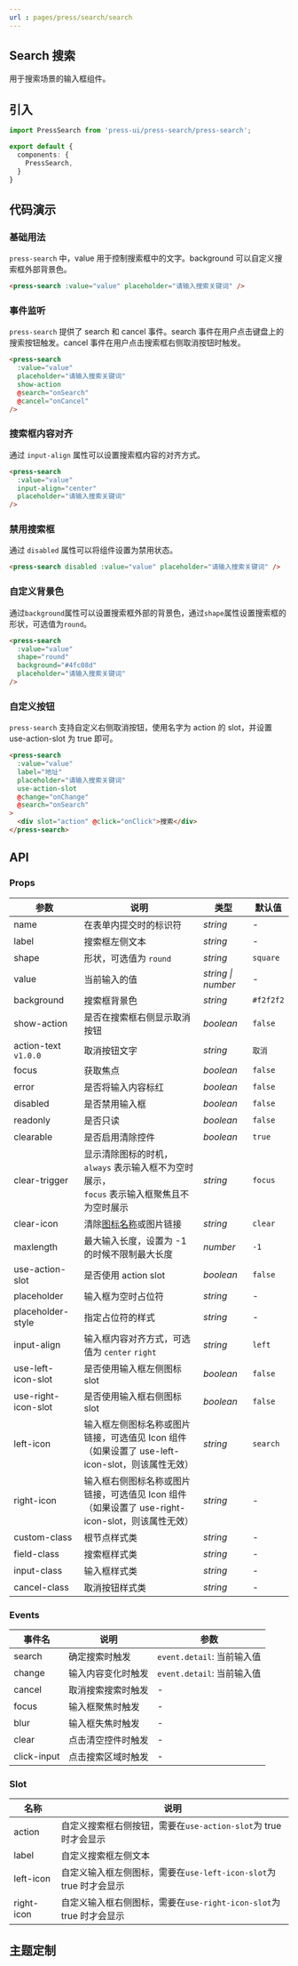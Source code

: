 ```yaml
---
url : pages/press/search/search
---
```


## Search 搜索

用于搜索场景的输入框组件。

## 引入

```ts
import PressSearch from 'press-ui/press-search/press-search';

export default {
  components: {
    PressSearch,
  }
}
```

## 代码演示

### 基础用法

`press-search` 中，value 用于控制搜索框中的文字。background 可以自定义搜索框外部背景色。

```html
<press-search :value="value" placeholder="请输入搜索关键词" />
```

### 事件监听

`press-search` 提供了 search 和 cancel 事件。search 事件在用户点击键盘上的搜索按钮触发。cancel 事件在用户点击搜索框右侧取消按钮时触发。

```html
<press-search
  :value="value"
  placeholder="请输入搜索关键词"
  show-action
  @search="onSearch"
  @cancel="onCancel"
/>
```

### 搜索框内容对齐

通过 `input-align` 属性可以设置搜索框内容的对齐方式。

```html
<press-search
  :value="value"
  input-align="center"
  placeholder="请输入搜索关键词"
/>
```

### 禁用搜索框

通过 `disabled` 属性可以将组件设置为禁用状态。

```html
<press-search disabled :value="value" placeholder="请输入搜索关键词" />
```

### 自定义背景色

通过`background`属性可以设置搜索框外部的背景色，通过`shape`属性设置搜索框的形状，可选值为`round`。

```html
<press-search
  :value="value"
  shape="round"
  background="#4fc08d"
  placeholder="请输入搜索关键词"
/>
```

### 自定义按钮

`press-search` 支持自定义右侧取消按钮，使用名字为 action 的 slot，并设置 use-action-slot 为 true 即可。

```html
<press-search
  :value="value"
  label="地址"
  placeholder="请输入搜索关键词"
  use-action-slot
  @change="onChange"
  @search="onSearch"
>
  <div slot="action" @click="onClick">搜索</div>
</press-search>
```


## API

### Props

| 参数                 | 说明                                                                                             | 类型               | 默认值    |
| -------------------- | ------------------------------------------------------------------------------------------------ | ------------------ | --------- |
| name                 | 在表单内提交时的标识符                                                                           | _string_           | -         |
| label                | 搜索框左侧文本                                                                                   | _string_           | -         |
| shape                | 形状，可选值为 `round`                                                                           | _string_           | `square`  |
| value                | 当前输入的值                                                                                     | _string \| number_ | -         |
| background           | 搜索框背景色                                                                                     | _string_           | `#f2f2f2` |
| show-action          | 是否在搜索框右侧显示取消按钮                                                                     | _boolean_          | `false`   |
| action-text `v1.0.0` | 取消按钮文字                                                                                     | _string_           | `取消`    |
| focus                | 获取焦点                                                                                         | _boolean_          | `false`   |
| error                | 是否将输入内容标红                                                                               | _boolean_          | `false`   |
| disabled             | 是否禁用输入框                                                                                   | _boolean_          | `false`   |
| readonly             | 是否只读                                                                                         | _boolean_          | `false`   |
| clearable            | 是否启用清除控件                                                                                 | _boolean_          | `true`    |
| clear-trigger        | 显示清除图标的时机，`always` 表示输入框不为空时展示，<br>`focus` 表示输入框聚焦且不为空时展示    | _string_           | `focus`   |
| clear-icon           | 清除[图标名称](./press-icon-plus)或图片链接                                                      | _string_           | `clear`   |
| maxlength            | 最大输入长度，设置为 -1 的时候不限制最大长度                                                     | _number_           | `-1`      |
| use-action-slot      | 是否使用 action slot                                                                             | _boolean_          | `false`   |
| placeholder          | 输入框为空时占位符                                                                               | _string_           | -         |
| placeholder-style    | 指定占位符的样式                                                                                 | _string_           | -         |
| input-align          | 输入框内容对齐方式，可选值为 `center` `right`                                                    | _string_           | `left`    |
| use-left-icon-slot   | 是否使用输入框左侧图标 slot                                                                      | _boolean_          | `false`   |
| use-right-icon-slot  | 是否使用输入框右侧图标 slot                                                                      | _boolean_          | `false`   |
| left-icon            | 输入框左侧图标名称或图片链接，可选值见 Icon 组件（如果设置了 use-left-icon-slot，则该属性无效）  | _string_           | `search`  |
| right-icon           | 输入框右侧图标名称或图片链接，可选值见 Icon 组件（如果设置了 use-right-icon-slot，则该属性无效） | _string_           | -         |
| custom-class         | 根节点样式类                                                                                     | _string_           | -         |
| field-class          | 搜索框样式类                                                                                     | _string_           | -         |
| input-class          | 输入框样式类                                                                                     | _string_           | -         |
| cancel-class         | 取消按钮样式类                                                                                   | _string_           | -         |

### Events

| 事件名      | 说明               | 参数                       |
| ----------- | ------------------ | -------------------------- |
| search      | 确定搜索时触发     | `event.detail`: 当前输入值 |
| change      | 输入内容变化时触发 | `event.detail`: 当前输入值 |
| cancel      | 取消搜索搜索时触发 | -                          |
| focus       | 输入框聚焦时触发   | -                          |
| blur        | 输入框失焦时触发   | -                          |
| clear       | 点击清空控件时触发 | -                          |
| click-input | 点击搜索区域时触发 | -                          |

### Slot

| 名称       | 说明                                                                |
| ---------- | ------------------------------------------------------------------- |
| action     | 自定义搜索框右侧按钮，需要在`use-action-slot`为 true 时才会显示     |
| label      | 自定义搜索框左侧文本                                                |
| left-icon  | 自定义输入框左侧图标，需要在`use-left-icon-slot`为 true 时才会显示  |
| right-icon | 自定义输入框右侧图标，需要在`use-right-icon-slot`为 true 时才会显示 |

## 主题定制

<theme-config />